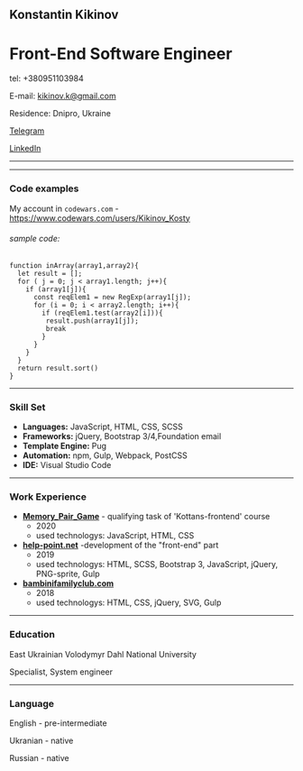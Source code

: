## Konstantin Kikinov
# Front-End Software Engineer

tel: +380951103984

E-mail: kikinov.k@gmail.com

Residence: Dnipro, Ukraine

[Telegram](https://t.me/KonstantinKikinov)

[LinkedIn](https://www.linkedin.com/in/konstantin-kikinov-505387b3/)

***

***
### Code examples
My account in `codewars.com` - https://www.codewars.com/users/Kikinov_Kosty

###### sample code:
```
function inArray(array1,array2){
  let result = [];
  for ( j = 0; j < array1.length; j++){
    if (array1[j]){
      const reqElem1 = new RegExp(array1[j]);
      for (i = 0; i < array2.length; i++){
        if (reqElem1.test(array2[i])){
         result.push(array1[j]);
         break
        }
      }
    }
  }
  return result.sort()
}
```
***
### Skill Set
* __Languages:__ JavaScript, HTML, CSS, SCSS
* __Frameworks:__  jQuery, Bootstrap 3/4,Foundation email
* __Template Engine:__ Pug
* __Automation:__ npm, Gulp, Webpack, PostCSS
* __IDE:__ Visual Studio Code

***
### Work Experience
 * __[Memory_Pair_Game](https://kikinovk.github.io/Memory_Pair_Game/)__ - qualifying task of 'Kottans-frontend' course
    * 2020
    * used technologys: JavaScript, HTML, CSS
 * __[help-point.net](http://helppoint.surge.sh/reviews.html)__ -development of the "front-end" part
    * 2019
    * used technologys: HTML, SCSS, Bootstrap 3, JavaScript, jQuery, PNG-sprite, Gulp
* __[bambinifamilyclub.com](http://www.bambinifamilyclub.com/)__
    * 2018
    * used technologys: HTML, CSS, jQuery, SVG, Gulp

***
### Education
  East Ukrainian Volodymyr Dahl National University

  Specialist, System engineer

***
### Language
English - pre-intermediate

Ukranian - native

Russian - native

